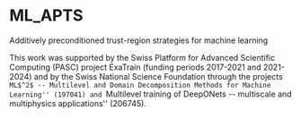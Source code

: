 # ML_APTS
Additively preconditioned trust-region strategies for machine learning

This work was supported by the Swiss Platform for Advanced Scientific Computing (PASC) project ExaTrain (funding periods 2017-2021 and 2021-2024) and by the Swiss National Science Foundation through the projects ``ML$^2$ -- Multilevel and Domain Decomposition Methods for Machine Learning'' (197041) and ``Multilevel training of DeepONets -- multiscale and multiphysics applications'' (206745). 
